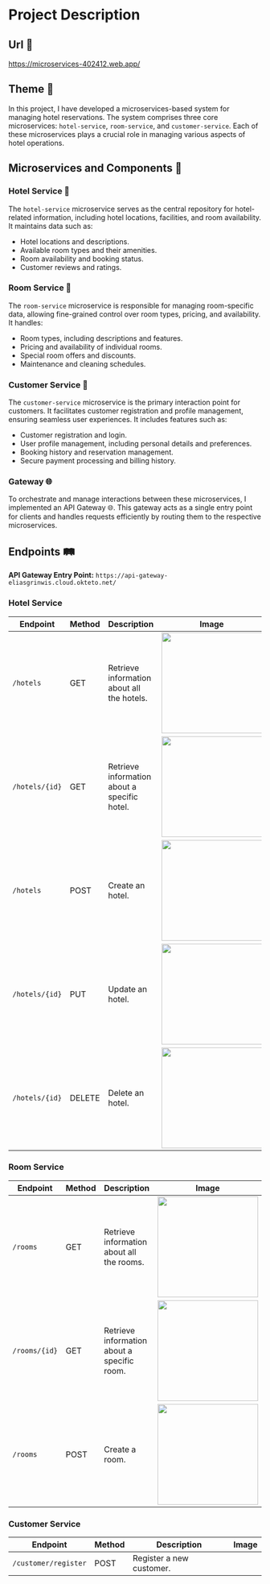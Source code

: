 # Project Description

## Url 🔗

https://microservices-402412.web.app/

## Theme 🏨

In this project, I have developed a microservices-based system for managing hotel reservations. The system comprises three core microservices: `hotel-service`, `room-service`, and `customer-service`. Each of these microservices plays a crucial role in managing various aspects of hotel operations.

## Microservices and Components 🧩

### Hotel Service 🏢

The `hotel-service` microservice serves as the central repository for hotel-related information, including hotel locations, facilities, and room availability. It maintains data such as:

- Hotel locations and descriptions.
- Available room types and their amenities.
- Room availability and booking status.
- Customer reviews and ratings.

### Room Service 🛌

The `room-service` microservice is responsible for managing room-specific data, allowing fine-grained control over room types, pricing, and availability. It handles:

- Room types, including descriptions and features.
- Pricing and availability of individual rooms.
- Special room offers and discounts.
- Maintenance and cleaning schedules.

### Customer Service 🧑

The `customer-service` microservice is the primary interaction point for customers. It facilitates customer registration and profile management, ensuring seamless user experiences. It includes features such as:

- Customer registration and login.
- User profile management, including personal details and preferences.
- Booking history and reservation management.
- Secure payment processing and billing history.

### Gateway 🌐

To orchestrate and manage interactions between these microservices, I implemented an API Gateway 🌐. This gateway acts as a single entry point for clients and handles requests efficiently by routing them to the respective microservices.


## Endpoints 🛤️

**API Gateway Entry Point:** `https://api-gateway-eliasgrinwis.cloud.okteto.net/`   

### Hotel Service

| Endpoint                        | Method | Description                                   | Image                                       |
| ------------------------------- | ------ | --------------------------------------------- | -------------------------------------------- |
| `/hotels`              | GET    | Retrieve information about all the hotels. | <img src="https://firebasestorage.googleapis.com/v0/b/microservices-402412.appspot.com/o/hotels2.PNG?alt=media&token=0a6b608a-9ba9-4e95-b87e-dd074be237c6" width="200"> |
| `/hotels/{id}`         | GET    | Retrieve information about a specific hotel. | <img src="https://firebasestorage.googleapis.com/v0/b/microservices-402412.appspot.com/o/specific_hotel.PNG?alt=media&token=ffd92109-cc16-4184-a28a-19baf1522f05" width="200"> |
| `/hotels`              | POST   | Create an hotel. | <img src="https://firebasestorage.googleapis.com/v0/b/microservices-402412.appspot.com/o/hotel_post.PNG?alt=media&token=a33f9aa3-64d3-4405-9075-6b8c2c55e923" width="200"> |
| `/hotels/{id}`         | PUT    | Update an hotel. | <img src="https://firebasestorage.googleapis.com/v0/b/microservices-402412.appspot.com/o/update_hotel.PNG?alt=media&token=4b3cf3a4-959b-40bc-a401-74ae27f66882" width="200"> |
| `/hotels/{id}`         | DELETE    | Delete an hotel. | <img src="https://firebasestorage.googleapis.com/v0/b/microservices-402412.appspot.com/o/delete_hotel.PNG?alt=media&token=d1aa16d7-1ffb-41a1-ad15-14c4b649a707" width="200"> |

### Room Service

| Endpoint              | Method | Description                                  | Image                                |
| --------------------- | ------ | -------------------------------------------- | ------------------------------------- |
| `/rooms`              | GET    | Retrieve information about all the rooms.    | <img src="https://firebasestorage.googleapis.com/v0/b/microservices-402412.appspot.com/o/rooms.PNG?alt=media&token=918bd9b8-4a77-4562-a7e8-8ef676d4a185" width="200"> |
| `/rooms/{id}`         | GET    | Retrieve information about a specific room.  | <img src="https://firebasestorage.googleapis.com/v0/b/microservices-402412.appspot.com/o/room_specific.PNG?alt=media&token=65da167d-048e-4f11-885c-de138d45ec7f" width="200"> |
| `/rooms`              | POST   | Create a room.                               | <img src="https://firebasestorage.googleapis.com/v0/b/microservices-402412.appspot.com/o/room_create.PNG?alt=media&token=37c184fd-d561-4688-b74e-1a677e7a3511" width="200"> |

### Customer Service

| Endpoint                  | Method | Description                         | Image                                      |
| ------------------------- | ------ | ----------------------------------- | ------------------------------------------- |
| `/customer/register`      | POST   | Register a new customer. 
